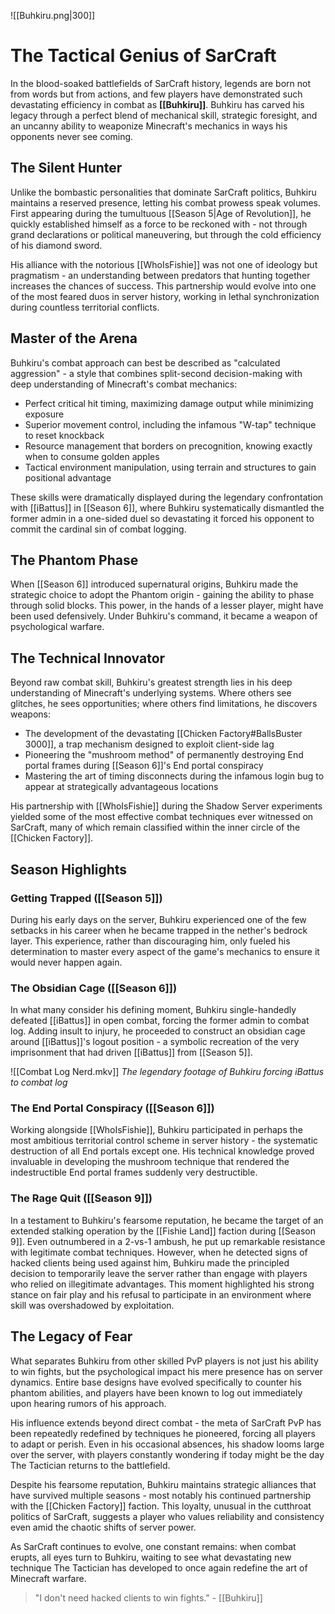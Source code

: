 ![[Buhkiru.png|300]]

# The Tactical Genius of SarCraft

In the blood-soaked battlefields of SarCraft history, legends are born not from words but from actions, and few players have demonstrated such devastating efficiency in combat as **[[Buhkiru]]**. Buhkiru has carved his legacy through a perfect blend of mechanical skill, strategic foresight, and an uncanny ability to weaponize Minecraft's mechanics in ways his opponents never see coming.

## The Silent Hunter

Unlike the bombastic personalities that dominate SarCraft politics, Buhkiru maintains a reserved presence, letting his combat prowess speak volumes. First appearing during the tumultuous [[Season 5|Age of Revolution]], he quickly established himself as a force to be reckoned with - not through grand declarations or political maneuvering, but through the cold efficiency of his diamond sword.

His alliance with the notorious [[WhoIsFishie]] was not one of ideology but pragmatism - an understanding between predators that hunting together increases the chances of success. This partnership would evolve into one of the most feared duos in server history, working in lethal synchronization during countless territorial conflicts.

## Master of the Arena

Buhkiru's combat approach can best be described as "calculated aggression" - a style that combines split-second decision-making with deep understanding of Minecraft's combat mechanics:

- Perfect critical hit timing, maximizing damage output while minimizing exposure
- Superior movement control, including the infamous "W-tap" technique to reset knockback
- Resource management that borders on precognition, knowing exactly when to consume golden apples
- Tactical environment manipulation, using terrain and structures to gain positional advantage

These skills were dramatically displayed during the legendary confrontation with [[iBattus]] in [[Season 6]], where Buhkiru systematically dismantled the former admin in a one-sided duel so devastating it forced his opponent to commit the cardinal sin of combat logging.

## The Phantom Phase

When [[Season 6]] introduced supernatural origins, Buhkiru made the strategic choice to adopt the Phantom origin - gaining the ability to phase through solid blocks. This power, in the hands of a lesser player, might have been used defensively. Under Buhkiru's command, it became a weapon of psychological warfare.

## The Technical Innovator

Beyond raw combat skill, Buhkiru's greatest strength lies in his deep understanding of Minecraft's underlying systems. Where others see glitches, he sees opportunities; where others find limitations, he discovers weapons:

- The development of the devastating [[Chicken Factory#BallsBuster 3000]], a trap mechanism designed to exploit client-side lag
- Pioneering the "mushroom method" of permanently destroying End portal frames during [[Season 6]]'s End portal conspiracy
- Mastering the art of timing disconnects during the infamous login bug to appear at strategically advantageous locations

His partnership with [[WhoIsFishie]] during the Shadow Server experiments yielded some of the most effective combat techniques ever witnessed on SarCraft, many of which remain classified within the inner circle of the [[Chicken Factory]].

## Season Highlights

### Getting Trapped ([[Season 5]])

During his early days on the server, Buhkiru experienced one of the few setbacks in his career when he became trapped in the nether's bedrock layer. This experience, rather than discouraging him, only fueled his determination to master every aspect of the game's mechanics to ensure it would never happen again.

### The Obsidian Cage ([[Season 6]])

In what many consider his defining moment, Buhkiru single-handedly defeated [[iBattus]] in open combat, forcing the former admin to combat log. Adding insult to injury, he proceeded to construct an obsidian cage around [[iBattus]]'s logout position - a symbolic recreation of the very imprisonment that had driven [[iBattus]] from [[Season 5]].

![[Combat Log Nerd.mkv]] _The legendary footage of Buhkiru forcing iBattus to combat log_

### The End Portal Conspiracy ([[Season 6]])

Working alongside [[WhoIsFishie]], Buhkiru participated in perhaps the most ambitious territorial control scheme in server history - the systematic destruction of all End portals except one. His technical knowledge proved invaluable in developing the mushroom technique that rendered the indestructible End portal frames suddenly very destructible.

### The Rage Quit ([[Season 9]])

In a testament to Buhkiru's fearsome reputation, he became the target of an extended stalking operation by the [[Fishie Land]] faction during [[Season 9]]. Even outnumbered in a 2-vs-1 ambush, he put up remarkable resistance with legitimate combat techniques. However, when he detected signs of hacked clients being used against him, Buhkiru made the principled decision to temporarily leave the server rather than engage with players who relied on illegitimate advantages. This moment highlighted his strong stance on fair play and his refusal to participate in an environment where skill was overshadowed by exploitation.

## The Legacy of Fear

What separates Buhkiru from other skilled PvP players is not just his ability to win fights, but the psychological impact his mere presence has on server dynamics. Entire base designs have evolved specifically to counter his phantom abilities, and players have been known to log out immediately upon hearing rumors of his approach.

His influence extends beyond direct combat - the meta of SarCraft PvP has been repeatedly redefined by techniques he pioneered, forcing all players to adapt or perish. Even in his occasional absences, his shadow looms large over the server, with players constantly wondering if today might be the day The Tactician returns to the battlefield.

Despite his fearsome reputation, Buhkiru maintains strategic alliances that have survived multiple seasons - most notably his continued partnership with the [[Chicken Factory]] faction. This loyalty, unusual in the cutthroat politics of SarCraft, suggests a player who values reliability and consistency even amid the chaotic shifts of server power.

As SarCraft continues to evolve, one constant remains: when combat erupts, all eyes turn to Buhkiru, waiting to see what devastating new technique The Tactician has developed to once again redefine the art of Minecraft warfare.

> "I don't need hacked clients to win fights." - [[Buhkiru]]
